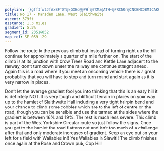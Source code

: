 ```yaml
---
polyline: '}gffIfwtJfAxBFTDT@\GXEd@@PH`@?XMz@ATH~@FRCNRr@CNCBMCQBMICAKQGCM@[XQYOA]TUB[KgA?c@G_@DSG[BaAXeALa@Ag@Hg@PULYHa@EKMES]We@?GCWAqANa@Ec@@UEMEQ?MIc@a@Sw@q@]q@OYQ[]FsB@wAQcCw@uCWu@Gc@IcAUyA_@qAOYk@y@IS_@_@SMgBo@SL'
title: No 17 - Marsden Lane, West Slaithwaite
ascent: 379ft
distance: 1.3 miles
gradient: 5.5%
segment_id: 23516052
map_ref: SE 059 129
---
```


Follow the route to the previous climb but instead of turning right up the hill continue for
approximately a quarter of a mile further on. The start of the climb is at its junction with
Crow Trees Road and Kettle Lane adjacent to the railway, don’t turn down under the railway
line continue straight ahead. Again this is a road where if you meet an oncoming vehicle
there is a great probability that you will have to stop and turn round and start again as it is
very narrow in places.

Don’t let the average gradient fool you into thinking that this is an easy hill it is definitely
NOT. It is very tough and difficult terrain in places on your way up to the hamlet of
Slaithwaite Hall including a very tight hairpin bend and your chance to climb some cobbles
which are to the left of centre on the road, though you can be sensible and use the tarmac
at the sides where the gradient is between 16% and 19%. The rest is much less severe. This
climb is part of the West Yorkshire Circular route so just follow the signs. Once you get to
the hamlet the road flattens out and isn’t too much of a challenge after that and only
moderate increases of gradient. Keep an eye out on your left for a field with Wallabies in!!
Yes Wallabies in Slawit!! The climb finishes once again at the Rose and Crown pub, Cop Hill.


